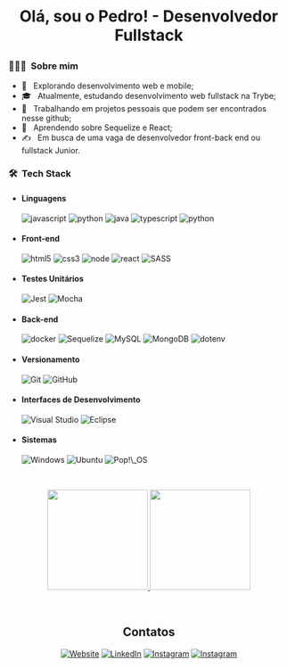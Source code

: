 <h1 align="center">
  <p>Olá, sou o Pedro! - Desenvolvedor Fullstack</p>
</h1>

<h3> 👨🏻‍💻 &nbsp;Sobre mim </h3>

- 🤔 &nbsp; Explorando desenvolvimento web e mobile;
- 🎓 &nbsp; Atualmente, estudando desenvolvimento web fullstack na Trybe;
- 💼 &nbsp; Trabalhando em projetos pessoais que podem ser encontrados nesse github;
- 🌱 &nbsp; Aprendendo sobre Sequelize e React;
- ✍️ &nbsp; Em busca de uma vaga de desenvolvedor front-back end ou fullstack Junior.

<h3> 🛠 &nbsp;Tech Stack</h3>

- <h4> Linguagens </h4>
  <img src='https://img.shields.io/badge/javascript-%23323330.svg?style=for-the-badge&logo=javascript&logoColor=yellow' alt='javascript'/>
  <img src='https://img.shields.io/badge/python-3670A0?style=for-the-badge&logo=python&logoColor=yellow' alt='python'/>
  <img src='https://img.shields.io/badge/java-%23ED8B00.svg?style=for-the-badge&logo=java&logoColor=white' alt='java'/>
  <img src='https://img.shields.io/badge/typescript-%2320232f.svg?style=for-the-badge&logo=typescript&logoColor=blue' alt='typescript'/>
  <img src='https://img.shields.io/badge/python-3670A0?style=for-the-badge&logo=python&logoColor=ffdd54' alt='python'/>
 
  
- <h4> Front-end </h4>
  <img src='https://img.shields.io/badge/html5-%23E34F26.svg?style=for-the-badge&logo=html5&logoColor=white' alt='html5'/>
  <img src='https://img.shields.io/badge/css3-%231572B6.svg?style=for-the-badge&logo=css3&logoColor=white' alt='css3'/>
  <img src='https://img.shields.io/badge/node.js-6DA55F?style=for-the-badge&logo=node.js&logoColor=white' alt='node'/>
  <img src='https://img.shields.io/badge/react-%2320232a.svg?style=for-the-badge&logo=react&logoColor=%2361DAFB' alt='react'/>
  <img src='https://img.shields.io/badge/SASS-hotpink.svg?style=for-the-badge&logo=SASS&logoColor=white' alt='SASS'/>

- <h4> Testes Unitários </h4>
  <img src='https://img.shields.io/badge/-jest-%23C21325?style=for-the-badge&logo=jest&logoColor=white' alt='Jest'/>
  <img src='https://img.shields.io/badge/-mocha-%238D6748?style=for-the-badge&logo=mocha&logoColor=white' alt='Mocha'/>

- <h4> Back-end </h4>
  <img src='https://img.shields.io/badge/docker-%230db7ed.svg?style=for-the-badge&logo=docker&logoColor=white' alt='docker'/>
  <img src='https://img.shields.io/badge/Sequelize-e8e7e6?style=for-the-badge&logo=Sequelize&logoColor=blue' alt='Sequelize'/>
  <img src='https://img.shields.io/badge/mysql-%2300f.svg?style=for-the-badge&logo=mysql&logoColor=white' alt='MySQL'/>
  <img src='https://img.shields.io/badge/MongoDB-%234ea94b.svg?style=for-the-badge&logo=mongodb&logoColor=white' alt='MongoDB'/>
  <img src='https://img.shields.io/badge/.ENV-20232A.svg?style=for-the-badge&logo=dotenv&logoColor=yellow' alt='dotenv'/>

- <h4> Versionamento </h4>
  <img src='https://img.shields.io/badge/git-%23F05033.svg?style=for-the-badge&logo=git&logoColor=white' alt='Git'/>
  <img src='https://img.shields.io/badge/github-%23121011.svg?style=for-the-badge&logo=github&logoColor=white' alt='GitHub'/>

- <h4> Interfaces de Desenvolvimento </h4>
  <img src='https://img.shields.io/badge/Visual%20Studio-5C2D91.svg?style=for-the-badge&logo=visual-studio&logoColor=white' alt='Visual Studio'/>
  <img src='https://img.shields.io/badge/Eclipse-FE7A16.svg?style=for-the-badge&logo=Eclipse&logoColor=white' alt='Eclipse'/>
- <h4> Sistemas </h4>
  <img src='https://img.shields.io/badge/Windows-0078D6?style=for-the-badge&logo=windows&logoColor=white' alt='Windows'/>
  <img src='https://img.shields.io/badge/Ubuntu-E95420?style=for-the-badge&logo=ubuntu&logoColor=white' alt='Ubuntu'/>
  <img src='https://img.shields.io/badge/Pop!_OS-48B9C7?style=for-the-badge&logo=Pop!_OS&logoColor=white' alt='Pop!\_OS'/>

<br/>
<p align="center">
    <a href="https://github.com/AVS1508" >
      <img height="180em" src="https://github-readme-stats-eight-theta.vercel.app/api?username=PedroSehn&show_icons=true&theme=algolia&include_all_commits=true&count_private=true" />
      <img height="180em" src="https://github-readme-stats-eight-theta.vercel.app/api/top-langs/?username=PedroSehn&layout=compact&langs_count=8&theme=algolia"" />
    </a>
</p>
<br/>


<h2 align="center"> Contatos </h2>
<p align="center">
<a target="_blank" href="https://pedrosehn.github.io/Portifolio-2022/"><img alt="Website" src="https://img.shields.io/badge/Site%20Pessoal-pedrosehn.github.io/Portifolio2022-important.svg?style=for-the-badge&logo=googlechrome&logoColor=white"></a>
<a href="https://www.linkedin.com/in/pedrosehn/"><img alt="LinkedIn" src="https://img.shields.io/badge/Linkedin-%230077B5.svg?style=for-the-badge&logo=linkedin&logoColor=white"></a>
<a href="https://www.instagram.com/pedro.shu/"><img alt="Instagram" src="https://img.shields.io/badge/Instagram-%23E4405F.svg?style=for-the-badge&logo=Instagram&logoColor=white"></a>
<a href="https://wa.me/5551984574823"><img alt="Instagram" src="https://img.shields.io/badge/WhatsApp-25D366?style=for-the-badge&logo=whatsapp&logoColor=white"></a>
</p>
